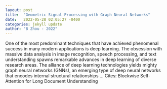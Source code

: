 ```yaml
---
layout: post
title:  "Geometric Signal Processing with Graph Neural Networks"
date:   2022-05-28 02:05:27 -0400
categories: jekyll update
author: "B Zhou - 2022"
---
```

One of the most predominant techniques that have achieved phenomenal success in many modern applications is deep learning. The obsession with massive data analysis in image recognition, speech processing, and text understanding spawns remarkable advances in deep learning of diverse research areas. The alliance of deep learning technologies yields mighty graph neural networks (GNNs), an emerging type of deep neural networks that encodes internal structural relationships … Cites: ‪Blockwise Self-Attention for Long Document Understanding‬